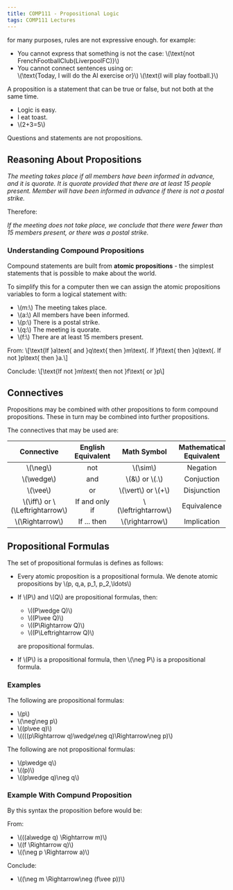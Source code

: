 ```yaml
---
title: COMP111 - Propositional Logic
tags: COMP111 Lectures
---
```

for many purposes, rules are not expressive enough. for example:

* You cannot express that something is not the case:
	&#92;(\text{not FrenchFootballClub(LiverpoolFC)}&#92;)
* You cannot connect sentences using or:  
	&#92;(\text{Today, I will do the AI exercise or}&#92;) &#92;(\text{I will play football.}&#92;)
	
A proposition is a statement that can be true or false, but not both at the same time.

* Logic is easy.
* I eat toast.
* &#92;(2+3=5&#92;)

Questions and statements are not propositions.

## Reasoning About Propositions

*The meeting takes place if all members have been informed in advance, and it is quorate. It is quorate provided that there are at least 15 people present. Member will have been informed in advance if there is not a postal strike.*

Therefore:

*If the meeting does not take place, we conclude that there were fewer than 15 members present, or there was a postal strike.*

### Understanding Compound Propositions
Compound statements are built from **atomic propositions** - the simplest statements that is possible to make about the world.

To simplify this for a computer then we can assign the atomic propositions variables to form a logical statement with:

* &#92;(m:&#92;) The meeting takes place.
* &#92;(a:&#92;) All members have been informed.
* &#92;(p:&#92;) There is a postal strike.
* &#92;(q:&#92;) The meeting is quorate.
* &#92;(f:&#92;) There are at least 15 members present.

From:
&#92;[\text{If }a\text{ and }q\text{ then }m\text{. If }f\text{ then }q\text{. If not }p\text{ then }a.&#92;]

Conclude:
&#92;[\text{If not }m\text{ then not }f\text{ or }p&#92;]

## Connectives
Propositions may be combined with other propositions to form compound propositions. These in turn may be combined into further propositions.

The connectives that may be used are:

| Connective | English Equivalent | Math Symbol | Mathematical Equivalent |
| :-: | :-: | :-: | :-: |
| &#92;(\neg&#92;) | not | &#92;(\sim&#92;) | Negation |
| &#92;(\wedge&#92;) | and | &#92;(\&&#92;) or &#92;(.&#92;) | Conjuction |
| &#92;(\vee&#92;) | or | &#92;(\vert&#92;) or &#92;(+&#92;) | Disjunction |
| &#92;(\iff&#92;) or &#92;(\Leftrightarrow&#92;) | If and only if | &#92;(\leftrightarrow&#92;) | Equivalence |
| &#92;(\Rightarrow&#92;) | If ... then | &#92;(\rightarrow&#92;) | Implication |

## Propositional Formulas
The set of propositional formulas is defines as follows:

* Every atomic proposition is a propositional formula. We denote atomic propositions by &#92;(p, q,a, p_1, p_2,\ldots&#92;)
* If &#92;(P&#92;) and &#92;(Q&#92;) are propositional formulas, then:
	* &#92;((P\wedge Q)&#92;)
	* &#92;((P\vee Q)&#92;)
	* &#92;((P\Rightarrow Q)&#92;)
	* &#92;((P\Leftrightarrow Q)&#92;)
	
	are propositional formulas.
* If &#92;(P&#92;) is a propositional formula, then &#92;(\neg P&#92;) is a propositional formula.

### Examples
The following are propositional formulas:

* &#92;(p&#92;)
* &#92;(\neg\neg p&#92;)
* &#92;((p\vee q)&#92;)
* &#92;((((p\Rightarrow q)\wedge\neg q)\Rightarrow\neg p)&#92;)

The following are not propositional formulas:

* &#92;(p\wedge q&#92;)
* &#92;((p)&#92;)
* &#92;((p\wedge q)\neg q&#92;)

### Example With Compund Proposition
By this syntax the proposition before would be:

From:

* &#92;(((a\wedge q) \Rightarrow m)&#92;)
* &#92;((f \Rightarrow q)&#92;)
* &#92;((\neg p \Rightarrow a)&#92;)

Conclude:

* &#92;((\neg m \Rightarrow\neg (f\vee p))&#92;)
